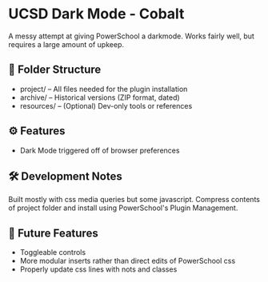 # UCSD Dark Mode - Cobalt

A messy attempt at giving PowerSchool a darkmode. Works fairly well, but requires a large amount of upkeep.

## 📁 Folder Structure

- project/ – All files needed for the plugin installation
- archive/ – Historical versions (ZIP format, dated)
- resources/ – (Optional) Dev-only tools or references

## ⚙️ Features

- Dark Mode triggered off of browser preferences

## 🛠️ Development Notes

Built mostly with css media queries but some javascript. Compress contents of project folder and install using PowerSchool's Plugin Management.

## 🧪 Future Features

- Toggleable controls
- More modular inserts rather than direct edits of PowerSchool css
- Properly update css lines with nots and classes
